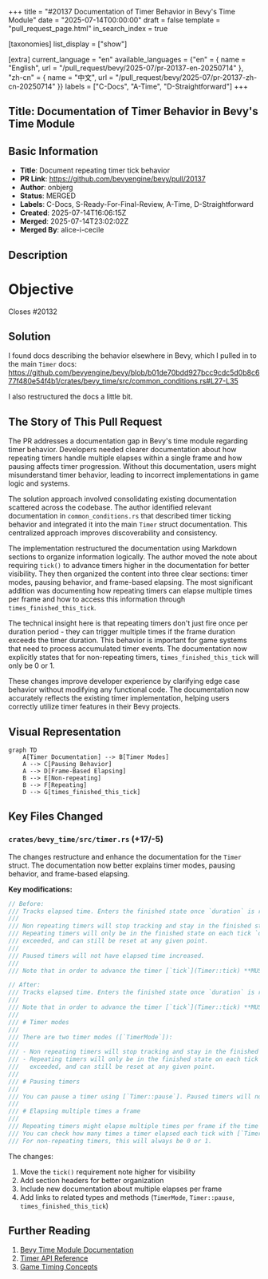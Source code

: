 +++
title = "#20137 Documentation of Timer Behavior in Bevy's Time Module"
date = "2025-07-14T00:00:00"
draft = false
template = "pull_request_page.html"
in_search_index = true

[taxonomies]
list_display = ["show"]

[extra]
current_language = "en"
available_languages = {"en" = { name = "English", url = "/pull_request/bevy/2025-07/pr-20137-en-20250714" }, "zh-cn" = { name = "中文", url = "/pull_request/bevy/2025-07/pr-20137-zh-cn-20250714" }}
labels = ["C-Docs", "A-Time", "D-Straightforward"]
+++

## Title: Documentation of Timer Behavior in Bevy's Time Module

## Basic Information
- **Title**: Document repeating timer tick behavior
- **PR Link**: https://github.com/bevyengine/bevy/pull/20137
- **Author**: onbjerg
- **Status**: MERGED
- **Labels**: C-Docs, S-Ready-For-Final-Review, A-Time, D-Straightforward
- **Created**: 2025-07-14T16:06:15Z
- **Merged**: 2025-07-14T23:02:02Z
- **Merged By**: alice-i-cecile

## Description
# Objective

Closes #20132 

## Solution

I found docs describing the behavior elsewhere in Bevy, which I pulled in to the main `Timer` docs: https://github.com/bevyengine/bevy/blob/b01de70bdd927bcc9cdc5d0b8c677f480e54f4b1/crates/bevy_time/src/common_conditions.rs#L27-L35

I also restructured the docs a little bit.

## The Story of This Pull Request

The PR addresses a documentation gap in Bevy's time module regarding timer behavior. Developers needed clearer documentation about how repeating timers handle multiple elapses within a single frame and how pausing affects timer progression. Without this documentation, users might misunderstand timer behavior, leading to incorrect implementations in game logic and systems.

The solution approach involved consolidating existing documentation scattered across the codebase. The author identified relevant documentation in `common_conditions.rs` that described timer ticking behavior and integrated it into the main `Timer` struct documentation. This centralized approach improves discoverability and consistency.

The implementation restructured the documentation using Markdown sections to organize information logically. The author moved the note about requiring `tick()` to advance timers higher in the documentation for better visibility. They then organized the content into three clear sections: timer modes, pausing behavior, and frame-based elapsing. The most significant addition was documenting how repeating timers can elapse multiple times per frame and how to access this information through `times_finished_this_tick`.

The technical insight here is that repeating timers don't just fire once per duration period - they can trigger multiple times if the frame duration exceeds the timer duration. This behavior is important for game systems that need to process accumulated timer events. The documentation now explicitly states that for non-repeating timers, `times_finished_this_tick` will only be 0 or 1.

These changes improve developer experience by clarifying edge case behavior without modifying any functional code. The documentation now accurately reflects the existing timer implementation, helping users correctly utilize timer features in their Bevy projects.

## Visual Representation

```mermaid
graph TD
    A[Timer Documentation] --> B[Timer Modes]
    A --> C[Pausing Behavior]
    A --> D[Frame-Based Elapsing]
    B --> E[Non-repeating]
    B --> F[Repeating]
    D --> G[times_finished_this_tick]
```

## Key Files Changed

### `crates/bevy_time/src/timer.rs` (+17/-5)
The changes restructure and enhance the documentation for the `Timer` struct. The documentation now better explains timer modes, pausing behavior, and frame-based elapsing.

**Key modifications:**
```rust
// Before:
/// Tracks elapsed time. Enters the finished state once `duration` is reached.
///
/// Non repeating timers will stop tracking and stay in the finished state until reset.
/// Repeating timers will only be in the finished state on each tick `duration` is reached or
/// exceeded, and can still be reset at any given point.
///
/// Paused timers will not have elapsed time increased.
///
/// Note that in order to advance the timer [`tick`](Timer::tick) **MUST** be called.

// After:
/// Tracks elapsed time. Enters the finished state once `duration` is reached.
///
/// Note that in order to advance the timer [`tick`](Timer::tick) **MUST** be called.
///
/// # Timer modes
///
/// There are two timer modes ([`TimerMode`]):
///
/// - Non repeating timers will stop tracking and stay in the finished state until reset.
/// - Repeating timers will only be in the finished state on each tick `duration` is reached or
///   exceeded, and can still be reset at any given point.
///
/// # Pausing timers
///
/// You can pause a timer using [`Timer::pause`]. Paused timers will not have elapsed time increased.
///
/// # Elapsing multiple times a frame
///
/// Repeating timers might elapse multiple times per frame if the time is advanced by more than the timer duration.
/// You can check how many times a timer elapsed each tick with [`Timer::times_finished_this_tick`].
/// For non-repeating timers, this will always be 0 or 1.
```

The changes:
1. Move the `tick()` requirement note higher for visibility
2. Add section headers for better organization
3. Include new documentation about multiple elapses per frame
4. Add links to related types and methods (`TimerMode`, `Timer::pause`, `times_finished_this_tick`)

## Further Reading
1. [Bevy Time Module Documentation](https://docs.rs/bevy_time/latest/bevy_time/)
2. [Timer API Reference](https://docs.rs/bevy_time/latest/bevy_time/struct.Timer.html)
3. [Game Timing Concepts](https://gameprogrammingpatterns.com/game-loop.html)